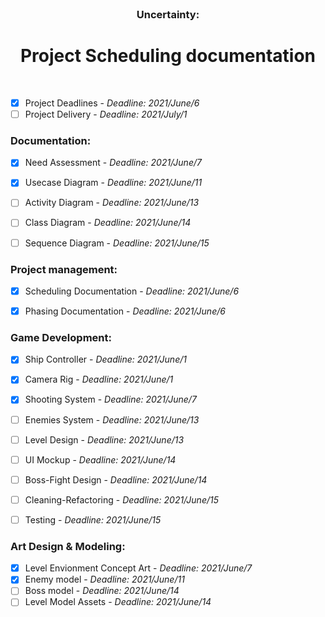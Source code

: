 <br />
<p align="center">

  <h3 align="center">Uncertainty:</h3>

  <h1 align="center"> Project Scheduling documentation </h1>  
    
  <p h2 align="center">
    <br />

- [x] Project Deadlines - *Deadline: 2021/June/6*
- [ ] Project Delivery - *Deadline: 2021/July/1*

### Documentation:  
- [x] Need Assessment - *Deadline: 2021/June/7*
- [x] Usecase Diagram - *Deadline: 2021/June/11*
- [ ] Activity Diagram - *Deadline: 2021/June/13*
- [ ] Class Diagram - *Deadline: 2021/June/14*
- [ ] Sequence Diagram - *Deadline: 2021/June/15*


### Project management:  
- [x] Scheduling Documentation - *Deadline: 2021/June/6*
- [x] Phasing Documentation  - *Deadline: 2021/June/6*


### Game Development:
- [x] Ship Controller - *Deadline: 2021/June/1*
- [x] Camera Rig - *Deadline: 2021/June/1*
- [x] Shooting System - *Deadline: 2021/June/7*
- [ ] Enemies System - *Deadline: 2021/June/13*
- [ ] Level Design - *Deadline: 2021/June/13*
- [ ] UI Mockup - *Deadline: 2021/June/14*
- [ ] Boss-Fight Design - *Deadline: 2021/June/14*
- [ ] Cleaning-Refactoring - *Deadline: 2021/June/15*
- [ ] Testing - *Deadline: 2021/June/15*


### Art Design & Modeling:
- [x] Level Envionment Concept Art - *Deadline: 2021/June/7*
- [x] Enemy model - *Deadline: 2021/June/11*
- [ ] Boss model - *Deadline: 2021/June/14*
- [ ] Level Model Assets - *Deadline: 2021/June/14*
